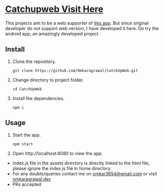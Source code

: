 # [**Catchupweb Visit Here**](https://catchup.omkaragrawal.dev)

This projects aim to be a web supporter of [this app](https://github.com/ZacSweers/CatchUp). But since original developer do not support web version, I have developed it here. Do try the android app, an amazingly developed project.

## Install

1. Clone the repository.
    ```
    git clone https://github.com/Omkaragrawal/CatchUpWeb.git
    ```

2. Change directory to project folder.
    ```
    cd CatchUpWeb
    ```

3. Install the dependencies.
    ```
    npm i
    ```

## Usage

1. Start the app.

    ```
    npm start
    ```

2. Open http://localhost:8080 to view the app.


- index.js file in the assets directory is directly linked to the html file, please ignore the index.js file in home directory.
- For any doubts/queries contact me on omkar3654@gmail.com or visit [omkaragrawal.dev](https://omkaragrawal.dev)
- PRs accepted
